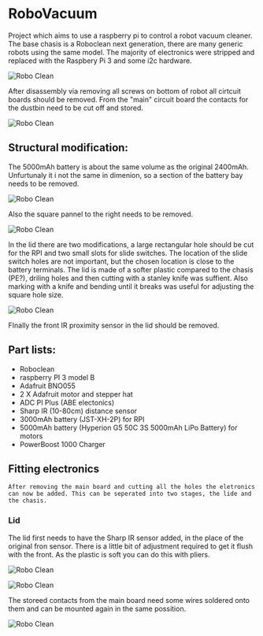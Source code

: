 # RoboVacuum
Project which aims to use a raspberry pi to control a robot vacuum cleaner. The base chasis is a Roboclean next generation, there are many generic robots using the same model. The majority of electronics were stripped and replaced with the Raspbery Pi 3 and some i2c hardware.

![Robo Clean](images/robo_clean.jpg?raw=true "Roboclean next generation")

After disassembly via removing all screws on bottom of robot all cirtcuit boards should be removed. From the "main" circuit board the contacts for the dustbin need to be cut off and stored.

![Robo Clean](images/original_guts.jpg?raw=true "Roboclean next generation")

## Structural modification:

The 5000mAh battery is about the same volume as the original 2400mAh. Unfurtunaly it i not the same in dimenion, so a section of the battery bay needs to be removed.

![Robo Clean](images/structure/battery_cut1.jpg?raw=true "Roboclean next generation")

Also the square pannel to the right needs to be removed.

![Robo Clean](images/structure/battery_cut2.jpg?raw=true "Roboclean next generation")

In the lid there are two modifications, a large rectangular hole should be cut for the RPI and two small slots for slide switches. The location of the slide switch holes are not important, but the chosen location is close to the battery terminals. The lid is made of a softer plastic compared to the chasis (PE?), driling holes and then cutting with a stanley knife was suffient. Also marking with a knife and bending until it breaks was useful for adjusting the square hole size.

![Robo Clean](images/structure/lid_cut.jpg?raw=true "Roboclean next generation")

FInally the front IR proximity sensor in the lid should be removed.

## Part lists:
- Roboclean
- raspberry PI 3 model B
- Adafruit BNO055
- 2 X Adafruit motor and stepper hat
- ADC PI Plus (ABE electonics)
- Sharp IR (10-80cm) distance sensor
- 3000mAh battery (JST-XH-2P) for RPI
- 5000mAh battery (Hyperion G5 50C 3S 5000mAh LiPo Battery) for motors
- PowerBoost 1000 Charger

## Fitting electronics
    After removing the main board and cutting all the holes the eletronics can now be added. This can be seperated into two stages, the lide and the chasis.
### Lid
The lid first needs to have the Sharp IR sensor added, in the place of the original fron sensor. There is a little bit of adjustment required to get it flush with the front. As the plastic is soft you can do this with pliers.

![Robo Clean](images/assembly/dist_sensor1.jpg?raw=true "Roboclean next generation")

![Robo Clean](images/assembly/dist_sensor2.jpg?raw=true "Roboclean next generation")

The storeed contacts from the main board need some wires soldered onto them and can be mounted again in the same possition.

![Robo Clean](images/assembly/dustbin_contact.jpg?raw=true "Roboclean next generation")